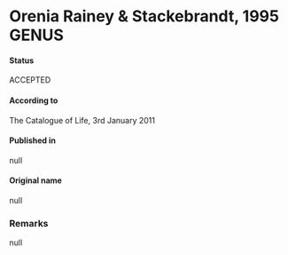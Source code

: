# Orenia Rainey & Stackebrandt, 1995 GENUS

#### Status
ACCEPTED

#### According to
The Catalogue of Life, 3rd January 2011

#### Published in
null

#### Original name
null

### Remarks
null
